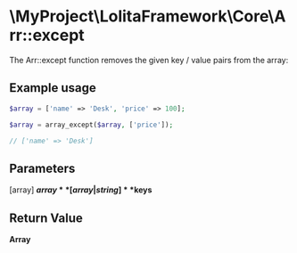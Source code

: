\MyProject\LolitaFramework\Core\Arr::except
===

The Arr::except function removes the given key / value pairs from the array:

Example usage
---
```php
$array = ['name' => 'Desk', 'price' => 100];

$array = array_except($array, ['price']);

// ['name' => 'Desk']
```

Parameters
---
[array] **$array**
[array|string] **$keys**

Return Value
---
**Array**
